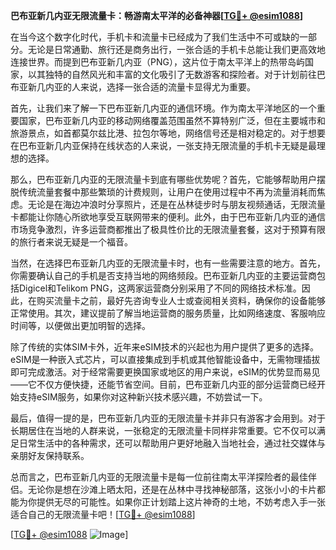 **巴布亚新几内亚无限流量卡：畅游南太平洋的必备神器[[TG💪+ @esim1088](https://t.me/s/esim1088)]**

在当今这个数字化时代，手机卡和流量卡已经成为了我们生活中不可或缺的一部分。无论是日常通勤、旅行还是商务出行，一张合适的手机卡总能让我们更高效地连接世界。而提到巴布亚新几内亚（PNG），这片位于南太平洋上的热带岛屿国家，以其独特的自然风光和丰富的文化吸引了无数游客和探险者。对于计划前往巴布亚新几内亚的人来说，选择一张合适的流量卡显得尤为重要。

首先，让我们来了解一下巴布亚新几内亚的通信环境。作为南太平洋地区的一个重要国家，巴布亚新几内亚的移动网络覆盖范围虽然不算特别广泛，但在主要城市和旅游景点，如首都莫尔兹比港、拉包尔等地，网络信号还是相对稳定的。对于想要在巴布亚新几内亚保持在线状态的人来说，一张支持无限流量的手机卡无疑是最理想的选择。

那么，巴布亚新几内亚的无限流量卡到底有哪些优势呢？首先，它能够帮助用户摆脱传统流量套餐中那些繁琐的计费规则，让用户在使用过程中不再为流量消耗而焦虑。无论是在海边冲浪时分享照片，还是在丛林徒步时与朋友视频通话，无限流量卡都能让你随心所欲地享受互联网带来的便利。此外，由于巴布亚新几内亚的通信市场竞争激烈，许多运营商都推出了极具性价比的无限流量套餐，这对于预算有限的旅行者来说无疑是一个福音。

当然，在选择巴布亚新几内亚的无限流量卡时，也有一些需要注意的地方。首先，你需要确认自己的手机是否支持当地的网络频段。巴布亚新几内亚的主要运营商包括Digicel和Telikom PNG，这两家运营商分别采用了不同的网络技术标准。因此，在购买流量卡之前，最好先咨询专业人士或查阅相关资料，确保你的设备能够正常使用。其次，建议提前了解当地运营商的服务质量，比如网络速度、客服响应时间等，以便做出更加明智的选择。

除了传统的实体SIM卡外，近年来eSIM技术的兴起也为用户提供了更多的选择。eSIM是一种嵌入式芯片，可以直接集成到手机或其他智能设备中，无需物理插拔即可完成激活。对于经常需要更换国家或地区的用户来说，eSIM的优势显而易见——它不仅方便快捷，还能节省空间。目前，巴布亚新几内亚的部分运营商已经开始支持eSIM服务，如果你对这种新兴技术感兴趣，不妨尝试一下。

最后，值得一提的是，巴布亚新几内亚的无限流量卡并非只有游客才会用到。对于长期居住在当地的人群来说，一张稳定的无限流量卡同样非常重要。它不仅可以满足日常生活中的各种需求，还可以帮助用户更好地融入当地社会，通过社交媒体与亲朋好友保持联系。

总而言之，巴布亚新几内亚的无限流量卡是每一位前往南太平洋探险者的最佳伴侣。无论你是想在沙滩上晒太阳，还是在丛林中寻找神秘部落，这张小小的卡片都能为你提供无尽的可能性。如果你正计划踏上这片神奇的土地，不妨考虑入手一张适合自己的无限流量卡吧！[[TG💪+ @esim1088](https://t.me/s/esim1088)]

[[TG💪+ @esim1088](https://t.me/s/esim1088) ![Image](https://i.postimg.cc/4NQfJmqS/Snipaste-2025-05-13-00-14-12.png)]